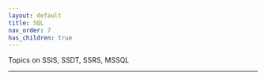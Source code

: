 ```yaml
---
layout: default
title: SQL
nav_order: 7
has_children: true
---
```


Topics on SSIS, SSDT, SSRS, MSSQL

---